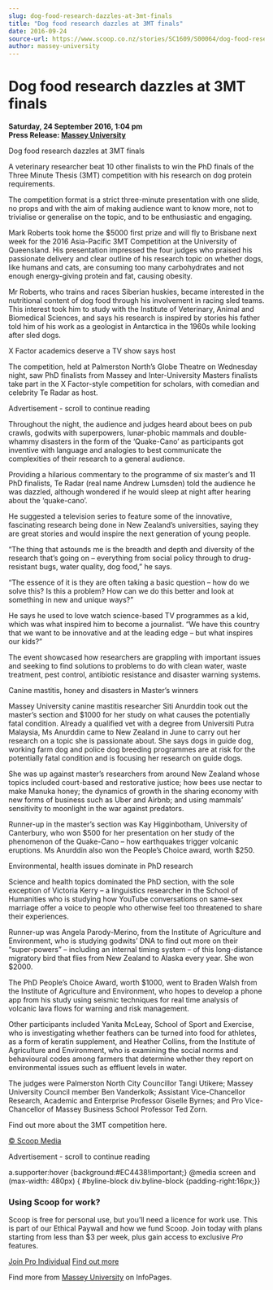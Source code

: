 ```yaml
---
slug: dog-food-research-dazzles-at-3mt-finals
title: "Dog food research dazzles at 3MT finals"
date: 2016-09-24
source-url: https://www.scoop.co.nz/stories/SC1609/S00064/dog-food-research-dazzles-at-3mt-finals.htm
author: massey-university
---
```

Dog food research dazzles at 3MT finals
=======================================

**Saturday, 24 September 2016, 1:04 pm**  
**Press Release: [Massey University](https://info.scoop.co.nz/Massey_University)**

Dog food research dazzles at 3MT finals

A veterinary researcher beat 10 other finalists to win the PhD finals of the Three Minute Thesis (3MT) competition with his research on dog protein requirements.

The competition format is a strict three-minute presentation with one slide, no props and with the aim of making audience want to know more, not to trivialise or generalise on the topic, and to be enthusiastic and engaging.

Mark Roberts took home the $5000 first prize and will fly to Brisbane next week for the 2016 Asia-Pacific 3MT Competition at the University of Queensland. His presentation impressed the four judges who praised his passionate delivery and clear outline of his research topic on whether dogs, like humans and cats, are consuming too many carbohydrates and not enough energy-giving protein and fat, causing obesity.

Mr Roberts, who trains and races Siberian huskies, became interested in the nutritional content of dog food through his involvement in racing sled teams. This interest took him to study with the Institute of Veterinary, Animal and Biomedical Sciences, and says his research is inspired by stories his father told him of his work as a geologist in Antarctica in the 1960s while looking after sled dogs.

X Factor academics deserve a TV show says host

The competition, held at Palmerston North’s Globe Theatre on Wednesday night, saw PhD finalists from Massey and Inter-University Masters finalists take part in the X Factor-style competition for scholars, with comedian and celebrity Te Radar as host.

Advertisement - scroll to continue reading





Throughout the night, the audience and judges heard about bees on pub crawls, godwits with superpowers, lunar-phobic mammals and double-whammy disasters in the form of the ‘Quake-Cano’ as participants got inventive with language and analogies to best communicate the complexities of their research to a general audience.

Providing a hilarious commentary to the programme of six master’s and 11 PhD finalists, Te Radar (real name Andrew Lumsden) told the audience he was dazzled, although wondered if he would sleep at night after hearing about the ‘quake-cano’.

He suggested a television series to feature some of the innovative, fascinating research being done in New Zealand’s universities, saying they are great stories and would inspire the next generation of young people.

“The thing that astounds me is the breadth and depth and diversity of the research that’s going on – everything from social policy through to drug-resistant bugs, water quality, dog food,” he says.

“The essence of it is they are often taking a basic question – how do we solve this? Is this a problem? How can we do this better and look at something in new and unique ways?”

He says he used to love watch science-based TV programmes as a kid, which was what inspired him to become a journalist. “We have this country that we want to be innovative and at the leading edge – but what inspires our kids?”

The event showcased how researchers are grappling with important issues and seeking to find solutions to problems to do with clean water, waste treatment, pest control, antibiotic resistance and disaster warning systems.

Canine mastitis, honey and disasters in Master’s winners

Massey University canine mastitis researcher Siti Anurddin took out the master’s section and $1000 for her study on what causes the potentially fatal condition. Already a qualified vet with a degree from Universiti Putra Malaysia, Ms Anurddin came to New Zealand in June to carry out her research on a topic she is passionate about. She says dogs in guide dog, working farm dog and police dog breeding programmes are at risk for the potentially fatal condition and is focusing her research on guide dogs.

She was up against master’s researchers from around New Zealand whose topics included court-based and restorative justice; how bees use nectar to make Manuka honey; the dynamics of growth in the sharing economy with new forms of business such as Uber and Airbnb; and using mammals’ sensitivity to moonlight in the war against predators.

Runner-up in the master’s section was Kay Higginbotham, University of Canterbury, who won $500 for her presentation on her study of the phenomenon of the Quake-Cano – how earthquakes trigger volcanic eruptions. Ms Anurddin also won the People’s Choice award, worth $250.

Environmental, health issues dominate in PhD research

Science and health topics dominated the PhD section, with the sole exception of Victoria Kerry – a linguistics researcher in the School of Humanities who is studying how YouTube conversations on same-sex marriage offer a voice to people who otherwise feel too threatened to share their experiences.

Runner-up was Angela Parody-Merino, from the Institute of Agriculture and Environment, who is studying godwits’ DNA to find out more on their “super-powers” – including an internal timing system – of this long-distance migratory bird that flies from New Zealand to Alaska every year. She won $2000.

The PhD People’s Choice Award, worth $1000, went to Braden Walsh from the Institute of Agriculture and Environment, who hopes to develop a phone app from his study using seismic techniques for real time analysis of volcanic lava flows for warning and risk management.

Other participants included Yanita McLeay, School of Sport and Exercise, who is investigating whether feathers can be turned into food for athletes, as a form of keratin supplement, and Heather Collins, from the Institute of Agriculture and Environment, who is examining the social norms and behavioural codes among farmers that determine whether they report on environmental issues such as effluent levels in water.

The judges were Palmerston North City Councillor Tangi Utikere; Massey University Council member Ben Vanderkolk; Assistant Vice-Chancellor Research, Academic and Enterprise Professor Giselle Byrnes; and Pro Vice-Chancellor of Massey Business School Professor Ted Zorn.

Find out more about the 3MT competition here.

[© Scoop Media](http://www.scoop.co.nz/about/terms.html)  

Advertisement - scroll to continue reading



a.supporter:hover {background:#EC4438!important;} @media screen and (max-width: 480px) { #byline-block div.byline-block {padding-right:16px;}}

### Using Scoop for work?

Scoop is free for personal use, but you’ll need a licence for work use. This is part of our Ethical Paywall and how we fund Scoop. Join today with plans starting from less than $3 per week, plus gain access to exclusive _Pro_ features.  
  
[Join Pro Individual](https://pro.scoop.co.nz/Individual/?from=ProIn24) [Find out more](https://pro.scoop.co.nz/using-scoop-for-work/?from=ProIn24)

Find more from [Massey University](https://info.scoop.co.nz/Massey_University) on InfoPages.